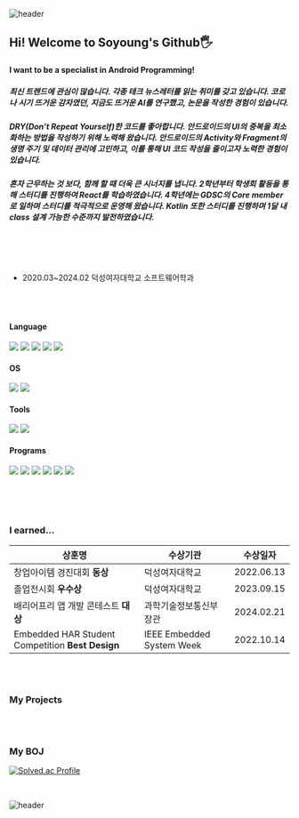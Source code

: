   ![header](https://capsule-render.vercel.app/api?type=waving&color=timeGradient&height=100&section=header!&descAlign=35&fontSize=60&fontColor=FFFFFF&animation=fadeIn&fontAlign=30)

## Hi! Welcome to Soyoung's Github🖐️ 
#### I want to be a specialist in Android Programming!

##### 최신 트렌드에 관심이 많습니다. 각종 테크 뉴스레터를 읽는 취미를 갖고 있습니다. 코로나 시기 뜨거운 감자였던, 지금도 뜨거운 AI를 연구했고, 논문을 작성한 경험이 있습니다. 

##### DRY(Don’t Repeat Yourself)한 코드를 좋아합니다. 안드로이드의 UI의 중복을 최소화하는 방법을 작성하기 위해 노력해 왔습니다. 안드로이드의 Activity와 Fragment의 생명 주기 및 데이터 관리에 고민하고, 이를 통해 UI 코드 작성을 줄이고자 노력한 경험이 있습니다.

##### 혼자 근무하는 것 보다, 함께 할 때 더욱 큰 시너지를 냅니다. 2학년부터 학생회 활동을 통해 스터디를 진행하여 React를 학습하였습니다.  4학년에는 GDSC의 Core member로 일하며 스터디를 적극적으로 운영해 왔습니다. Kotlin 또한 스터디를 진행하며 1달 내 class 설계 가능한 수준까지 발전하였습니다.
<br><br><br>
- 2020.03~2024.02 덕성여자대학교 소프트웨어학과
<br> <br> <br> <br>

#### Language
<img src="https://img.shields.io/badge/Python-3776AB?style=for-the-badge&logo=Python&logoColor=white"> <img src="https://img.shields.io/badge/java-007396?style=for-the-badge&logo=OpenJDK&logoColor=white"> <img src="https://img.shields.io/badge/Kotlin-7F52FF?style=for-the-badge&logo=Kotlin&logoColor=white"> <img src="https://img.shields.io/badge/C-A8B9CC?style=for-the-badge&logo=C&logoColor=white"/> <img src="https://img.shields.io/badge/C++-00599C?style=for-the-badge&logo=C%2B%2B&logoColor=white"/>

#### OS
<img src="https://img.shields.io/badge/Linux-FCC624?style=for-the-badge&logo=linux&logoColor=black"/> <img src="https://img.shields.io/badge/Android-3DDC84?style=for-the-badge&logo=Android&logoColor=white">

#### Tools

<img src="https://img.shields.io/badge/Firebase-FFCA28?style=for-the-badge&logo=firebase&logoColor=black"/> <img src="https://img.shields.io/badge/docker-%230db7ed.svg?style=for-the-badge&logo=docker&logoColor=white"> 

#### Programs

<img src="https://img.shields.io/badge/MySQL-4479A1?style=for-the-badge&logo=MySQL&logoColor=white"> <img src="https://img.shields.io/badge/Google Colab-F9AB00?style=for-the-badge&logo=Google Colab&logoColor=white"> <img src="https://img.shields.io/badge/Anaconda-44A833?style=for-the-badge&logo=Anaconda&logoColor=white"/> <img src="https://img.shields.io/badge/Ubuntu-E95420?style=for-the-badge&logo=Ubuntu&logoColor=white"/> <img src="https://img.shields.io/badge/PyCharm-000000?style=for-the-badge&logo=PyCharm&logoColor=white"/> <img src="https://img.shields.io/badge/figma-%23F24E1E.svg?style=for-the-badge&logo=figma&logoColor=white">

<br> <br><br>
### I earned...


| 상훈명 | 수상기관 | 수상일자 |
| --- | --- | --- |
| 창업아이템 경진대회 **동상** | 덕성여자대학교 | 2022.06.13 |
| 졸업전시회 **우수상** | 덕성여자대학교 | 2023.09.15 |
| 배리어프리 앱 개발 콘테스트 **대상** | 과학기술정보통신부장관 | 2024.02.21 |
| Embedded HAR Student Competition **Best Design** | IEEE Embedded System Week | 2022.10.14 |

<br> <br>

### My Projects
<br><br>

### My BOJ

[![Solved.ac Profile](http://mazassumnida.wtf/api/generate_badge?boj=dlthdud0112)](https://solved.ac/dlthdud0112)<br/>

<br>


  ![header](https://capsule-render.vercel.app/api?type=waving&color=timeGradient&height=70&section=footer&fontSize=70&fontColor=FFFFFF&animation=fadeIn)
